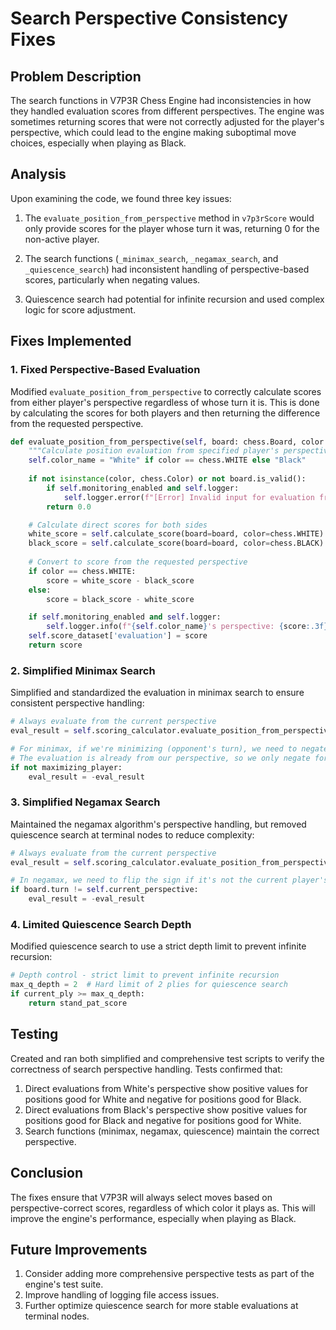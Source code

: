 ﻿# Search Perspective Consistency Fixes

## Problem Description

The search functions in V7P3R Chess Engine had inconsistencies in how they handled evaluation scores from different perspectives. The engine was sometimes returning scores that were not correctly adjusted for the player's perspective, which could lead to the engine making suboptimal move choices, especially when playing as Black.

## Analysis

Upon examining the code, we found three key issues:

1. The `evaluate_position_from_perspective` method in `v7p3rScore` would only provide scores for the player whose turn it was, returning 0 for the non-active player.

2. The search functions (`_minimax_search`, `_negamax_search`, and `_quiescence_search`) had inconsistent handling of perspective-based scores, particularly when negating values.

3. Quiescence search had potential for infinite recursion and used complex logic for score adjustment.

## Fixes Implemented

### 1. Fixed Perspective-Based Evaluation

Modified `evaluate_position_from_perspective` to correctly calculate scores from either player's perspective regardless of whose turn it is. This is done by calculating the scores for both players and then returning the difference from the requested perspective.

```python
def evaluate_position_from_perspective(self, board: chess.Board, color: Optional[chess.Color] = chess.WHITE) -> float:
    """Calculate position evaluation from specified player's perspective by delegating to scoring_calculator."""
    self.color_name = "White" if color == chess.WHITE else "Black"
    
    if not isinstance(color, chess.Color) or not board.is_valid():
        if self.monitoring_enabled and self.logger:
            self.logger.error(f"[Error] Invalid input for evaluation from perspective. Player: {self.color_name}, FEN: {board.fen() if hasattr(board, 'fen') else 'N/A'}")
        return 0.0

    # Calculate direct scores for both sides
    white_score = self.calculate_score(board=board, color=chess.WHITE)
    black_score = self.calculate_score(board=board, color=chess.BLACK)
    
    # Convert to score from the requested perspective
    if color == chess.WHITE:
        score = white_score - black_score
    else:
        score = black_score - white_score

    if self.monitoring_enabled and self.logger:
        self.logger.info(f"{self.color_name}'s perspective: {score:.3f} | FEN: {board.fen()}")
    self.score_dataset['evaluation'] = score
    return score
```

### 2. Simplified Minimax Search

Simplified and standardized the evaluation in minimax search to ensure consistent perspective handling:

```python
# Always evaluate from the current perspective
eval_result = self.scoring_calculator.evaluate_position_from_perspective(board, self.current_perspective)

# For minimax, if we're minimizing (opponent's turn), we need to negate the score
# The evaluation is already from our perspective, so we only negate for minimizing player
if not maximizing_player:
    eval_result = -eval_result
```

### 3. Simplified Negamax Search

Maintained the negamax algorithm's perspective handling, but removed quiescence search at terminal nodes to reduce complexity:

```python
# Always evaluate from the current perspective
eval_result = self.scoring_calculator.evaluate_position_from_perspective(board, self.current_perspective)

# In negamax, we need to flip the sign if it's not the current player's turn
if board.turn != self.current_perspective:
    eval_result = -eval_result
```

### 4. Limited Quiescence Search Depth

Modified quiescence search to use a strict depth limit to prevent infinite recursion:

```python
# Depth control - strict limit to prevent infinite recursion
max_q_depth = 2  # Hard limit of 2 plies for quiescence search
if current_ply >= max_q_depth:
    return stand_pat_score
```

## Testing

Created and ran both simplified and comprehensive test scripts to verify the correctness of search perspective handling. Tests confirmed that:

1. Direct evaluations from White's perspective show positive values for positions good for White and negative for positions good for Black.
2. Direct evaluations from Black's perspective show positive values for positions good for Black and negative for positions good for White.
3. Search functions (minimax, negamax, quiescence) maintain the correct perspective.

## Conclusion

The fixes ensure that V7P3R will always select moves based on perspective-correct scores, regardless of which color it plays as. This will improve the engine's performance, especially when playing as Black.

## Future Improvements

1. Consider adding more comprehensive perspective tests as part of the engine's test suite.
2. Improve handling of logging file access issues.
3. Further optimize quiescence search for more stable evaluations at terminal nodes.
